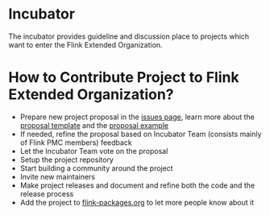 # Incubator
The incubator provides guideline and discussion place to projects which want to enter the Flink Extended Organization.

# How to Contribute Project to Flink Extended Organization? 

- Prepare new project proposal in the [issues page](https://github.com/flink-extended/incubator/issues), learn more about the [proposal template](https://github.com/flink-extended/incubator/blob/main/TEMPLATE.md) and the [proposal example](https://github.com/flink-extended/incubator/issues/2)
- If needed, refine the proposal based on Incubator Team (consists mainly of Flink PMC members) feedback
- Let the Incubator Team vote on the proposal
- Setup the project repository
- Start building a community around the project
- Invite new maintainers
- Make project releases and document and refine both the code and the release process
- Add the project to [flink-packages.org](flink-packages.org) to let more people know about it


